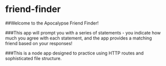 # friend-finder


##Welcome to the Apocalypse Friend Finder!

###This app will prompt you with a series of statements - you indicate how much you agree with each statement, and the app provides a matching friend based on your responses!

###This is a node app designed to practice using HTTP routes and sophisticated file structure.
